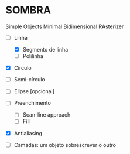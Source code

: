 # SOMBRA
Simple Objects Minimal Bidimensional RAsterizer

- [ ] Linha 

    - [x] Segmento de linha
    - [ ] Polilinha
- [x] Círculo 
- [ ] Semi-círculo
- [ ] Elipse [opcional]
- [ ] Preenchimento
    - [ ] Scan-line approach
    - [ ] Fill
- [x] Antialiasing
- [ ] Camadas: um objeto sobrescrever o outro